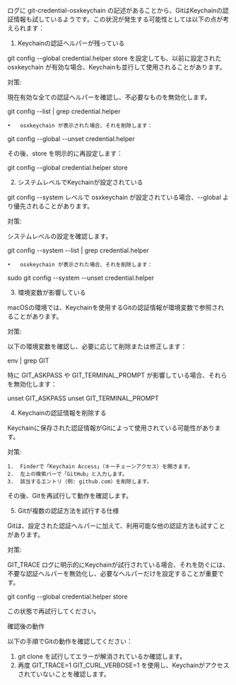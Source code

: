ログに git-credential-osxkeychain の記述があることから、GitはKeychainの認証情報も試しているようです。この状況が発生する可能性としては以下の点が考えられます：

1. Keychainの認証ヘルパーが残っている

git config --global credential.helper store を設定しても、以前に設定された osxkeychain が有効な場合、Keychainも並行して使用されることがあります。

対策:

現在有効な全ての認証ヘルパーを確認し、不必要なものを無効化します。

git config --list | grep credential.helper

	•	osxkeychain が表示された場合、それを削除します：

git config --global --unset credential.helper

その後、store を明示的に再設定します：

git config --global credential.helper store

2. システムレベルでKeychainが設定されている

git config --system レベルで osxkeychain が設定されている場合、--global より優先されることがあります。

対策:

システムレベルの設定を確認します。

git config --system --list | grep credential.helper

	•	osxkeychain が表示された場合、それを削除します：

sudo git config --system --unset credential.helper

3. 環境変数が影響している

macOSの環境では、Keychainを使用するGitの認証情報が環境変数で参照されることがあります。

対策:

以下の環境変数を確認し、必要に応じて削除または修正します：

env | grep GIT

特に GIT_ASKPASS や GIT_TERMINAL_PROMPT が影響している場合、それらを無効化します：

unset GIT_ASKPASS
unset GIT_TERMINAL_PROMPT

4. Keychainの認証情報を削除する

Keychainに保存された認証情報がGitによって使用されている可能性があります。

対策:

	1.	Finderで「Keychain Access」（キーチェーンアクセス）を開きます。
	2.	左上の検索バーで「GitHub」と入力します。
	3.	該当するエントリ（例: github.com）を削除します。

その後、Gitを再試行して動作を確認します。

5. Gitが複数の認証方法を試行する仕様

Gitは、設定された認証ヘルパーに加えて、利用可能な他の認証方法も試すことがあります。

対策:

GIT_TRACE ログに明示的にKeychainが試行されている場合、それを防ぐには、不要な認証ヘルパーを無効化し、必要なヘルパーだけを設定することが重要です。

git config --global credential.helper store

この状態で再試行してください。

確認後の動作

以下の手順でGitの動作を確認してください：
1.	git clone を試行してエラーが解消されているか確認します。
2.	再度 GIT_TRACE=1 GIT_CURL_VERBOSE=1 を使用し、Keychainがアクセスされていないことを確認します。